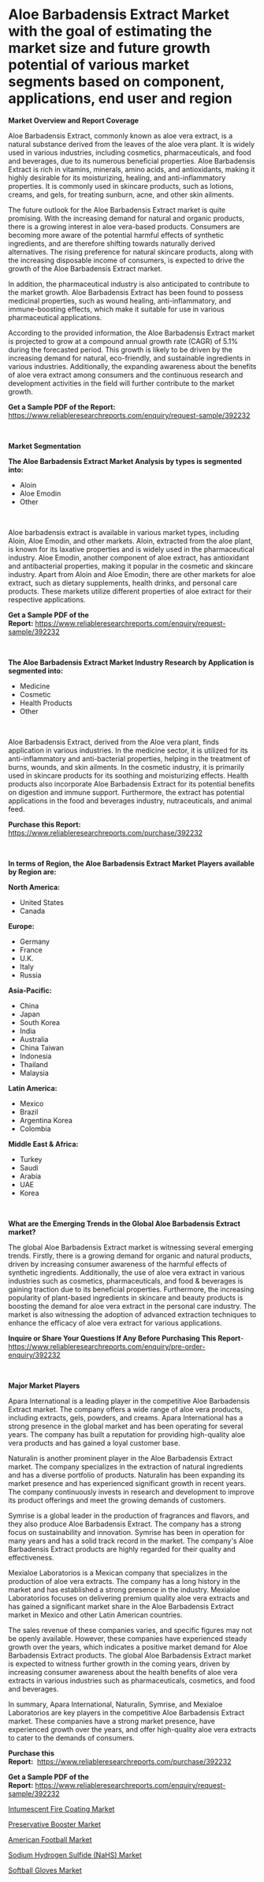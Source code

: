 <p><h1>Aloe Barbadensis Extract Market with the goal of estimating the market size and future growth potential of various market segments based on component, applications, end user and region</h1></p><p><strong>Market Overview and Report Coverage</strong></p>
<p><p>Aloe Barbadensis Extract, commonly known as aloe vera extract, is a natural substance derived from the leaves of the aloe vera plant. It is widely used in various industries, including cosmetics, pharmaceuticals, and food and beverages, due to its numerous beneficial properties. Aloe Barbadensis Extract is rich in vitamins, minerals, amino acids, and antioxidants, making it highly desirable for its moisturizing, healing, and anti-inflammatory properties. It is commonly used in skincare products, such as lotions, creams, and gels, for treating sunburn, acne, and other skin ailments.</p><p>The future outlook for the Aloe Barbadensis Extract market is quite promising. With the increasing demand for natural and organic products, there is a growing interest in aloe vera-based products. Consumers are becoming more aware of the potential harmful effects of synthetic ingredients, and are therefore shifting towards naturally derived alternatives. The rising preference for natural skincare products, along with the increasing disposable income of consumers, is expected to drive the growth of the Aloe Barbadensis Extract market.</p><p>In addition, the pharmaceutical industry is also anticipated to contribute to the market growth. Aloe Barbadensis Extract has been found to possess medicinal properties, such as wound healing, anti-inflammatory, and immune-boosting effects, which make it suitable for use in various pharmaceutical applications.</p><p>According to the provided information, the Aloe Barbadensis Extract market is projected to grow at a compound annual growth rate (CAGR) of 5.1% during the forecasted period. This growth is likely to be driven by the increasing demand for natural, eco-friendly, and sustainable ingredients in various industries. Additionally, the expanding awareness about the benefits of aloe vera extract among consumers and the continuous research and development activities in the field will further contribute to the market growth.</p></p>
<p><strong>Get a Sample PDF of the Report:</strong> <a href="https://www.reliableresearchreports.com/enquiry/request-sample/392232">https://www.reliableresearchreports.com/enquiry/request-sample/392232</a></p>
<p>&nbsp;</p>
<p><strong>Market Segmentation</strong></p>
<p><strong>The Aloe Barbadensis Extract Market Analysis by types is segmented into:</strong></p>
<p><ul><li>Aloin</li><li>Aloe Emodin</li><li>Other</li></ul></p>
<p>&nbsp;</p>
<p><p>Aloe barbadensis extract is available in various market types, including Aloin, Aloe Emodin, and other markets. Aloin, extracted from the aloe plant, is known for its laxative properties and is widely used in the pharmaceutical industry. Aloe Emodin, another component of aloe extract, has antioxidant and antibacterial properties, making it popular in the cosmetic and skincare industry. Apart from Aloin and Aloe Emodin, there are other markets for aloe extract, such as dietary supplements, health drinks, and personal care products. These markets utilize different properties of aloe extract for their respective applications.</p></p>
<p><strong>Get a Sample PDF of the Report:</strong>&nbsp;<a href="https://www.reliableresearchreports.com/enquiry/request-sample/392232">https://www.reliableresearchreports.com/enquiry/request-sample/392232</a></p>
<p>&nbsp;</p>
<p><strong>The Aloe Barbadensis Extract Market Industry Research by Application is segmented into:</strong></p>
<p><ul><li>Medicine</li><li>Cosmetic</li><li>Health Products</li><li>Other</li></ul></p>
<p>&nbsp;</p>
<p><p>Aloe Barbadensis Extract, derived from the Aloe vera plant, finds application in various industries. In the medicine sector, it is utilized for its anti-inflammatory and anti-bacterial properties, helping in the treatment of burns, wounds, and skin ailments. In the cosmetic industry, it is primarily used in skincare products for its soothing and moisturizing effects. Health products also incorporate Aloe Barbadensis Extract for its potential benefits on digestion and immune support. Furthermore, the extract has potential applications in the food and beverages industry, nutraceuticals, and animal feed.</p></p>
<p><strong>Purchase this Report:</strong>&nbsp; <a href="https://www.reliableresearchreports.com/purchase/392232">https://www.reliableresearchreports.com/purchase/392232</a></p>
<p>&nbsp;</p>
<p><strong>In terms of Region, the Aloe Barbadensis Extract Market Players available by Region are:</strong></p>
<p>
    <p> <strong> North America: </strong>
        <ul>
            <li>United States</li>
            <li>Canada</li>
        </ul>
        </p> 
    <p> <strong> Europe: </strong>
        <ul>
            <li>Germany</li>
            <li>France</li>
            <li>U.K.</li>
            <li>Italy</li>
            <li>Russia</li>
        </ul>
        </p> 
    <p> <strong> Asia-Pacific: </strong>
        <ul>
            <li>China</li>
            <li>Japan</li>
            <li>South Korea</li>
            <li>India</li>
            <li>Australia</li>
            <li>China Taiwan</li>
            <li>Indonesia</li>
            <li>Thailand</li>
            <li>Malaysia</li>
        </ul>
        </p> 
    <p> <strong> Latin America: </strong>
        <ul>
            <li>Mexico</li>
            <li>Brazil</li>
            <li>Argentina Korea</li>
            <li>Colombia</li>
        </ul>
        </p> 
    <p> <strong> Middle East & Africa: </strong>
        <ul>
            <li>Turkey</li>
            <li>Saudi</li>
            <li>Arabia</li>
            <li>UAE</li>
            <li>Korea</li>
        </ul>
    </p>
    </p>
<p>&nbsp;</p>
<p><strong>What are the Emerging Trends in the Global Aloe Barbadensis Extract market?</strong></p>
<p><p>The global Aloe Barbadensis Extract market is witnessing several emerging trends. Firstly, there is a growing demand for organic and natural products, driven by increasing consumer awareness of the harmful effects of synthetic ingredients. Additionally, the use of aloe vera extract in various industries such as cosmetics, pharmaceuticals, and food & beverages is gaining traction due to its beneficial properties. Furthermore, the increasing popularity of plant-based ingredients in skincare and beauty products is boosting the demand for aloe vera extract in the personal care industry. The market is also witnessing the adoption of advanced extraction techniques to enhance the efficacy of aloe vera extract for various applications.</p></p>
<p><strong>Inquire or Share Your Questions If Any Before Purchasing This Report</strong>- <a href="https://www.reliableresearchreports.com/enquiry/pre-order-enquiry/392232">https://www.reliableresearchreports.com/enquiry/pre-order-enquiry/392232</a></p>
<p>&nbsp;</p>
<p><strong>Major Market Players</strong></p>
<p><p>Apara International is a leading player in the competitive Aloe Barbadensis Extract market. The company offers a wide range of aloe vera products, including extracts, gels, powders, and creams. Apara International has a strong presence in the global market and has been operating for several years. The company has built a reputation for providing high-quality aloe vera products and has gained a loyal customer base.</p><p>Naturalin is another prominent player in the Aloe Barbadensis Extract market. The company specializes in the extraction of natural ingredients and has a diverse portfolio of products. Naturalin has been expanding its market presence and has experienced significant growth in recent years. The company continuously invests in research and development to improve its product offerings and meet the growing demands of customers.</p><p>Symrise is a global leader in the production of fragrances and flavors, and they also produce Aloe Barbadensis Extract. The company has a strong focus on sustainability and innovation. Symrise has been in operation for many years and has a solid track record in the market. The company's Aloe Barbadensis Extract products are highly regarded for their quality and effectiveness.</p><p>Mexialoe Laboratorios is a Mexican company that specializes in the production of aloe vera extracts. The company has a long history in the market and has established a strong presence in the industry. Mexialoe Laboratorios focuses on delivering premium quality aloe vera extracts and has gained a significant market share in the Aloe Barbadensis Extract market in Mexico and other Latin American countries.</p><p>The sales revenue of these companies varies, and specific figures may not be openly available. However, these companies have experienced steady growth over the years, which indicates a positive market demand for Aloe Barbadensis Extract products. The global Aloe Barbadensis Extract market is expected to witness further growth in the coming years, driven by increasing consumer awareness about the health benefits of aloe vera extracts in various industries such as pharmaceuticals, cosmetics, and food and beverages.</p><p>In summary, Apara International, Naturalin, Symrise, and Mexialoe Laboratorios are key players in the competitive Aloe Barbadensis Extract market. These companies have a strong market presence, have experienced growth over the years, and offer high-quality aloe vera extracts to cater to the demands of consumers.</p></p>
<p><strong>Purchase this Report:</strong>&nbsp;&nbsp;<a href="https://www.reliableresearchreports.com/purchase/392232">https://www.reliableresearchreports.com/purchase/392232</a></p>
<p></p>
<p><strong>Get a Sample PDF of the Report:</strong>&nbsp;<a href="https://www.reliableresearchreports.com/enquiry/request-sample/392232">https://www.reliableresearchreports.com/enquiry/request-sample/392232</a></p>
<p><p><a href="https://medium.com/@efrenmuller/intumescent-fire-coating-market-analysis-and-sze-forecasted-for-period-from-2023-to-2030-46ef19d8113a">Intumescent Fire Coating Market</a></p><p><a href="https://github.com/maliyahmorrow6654/Market-Research-Report-List-1/blob/main/preservative-booster-market.md">Preservative Booster Market</a></p><p><a href="https://www.linkedin.com/pulse/american-football-market-size-share-amp-trends-analysis-rhwme/">American Football Market</a></p><p><a href="https://github.com/abdelrhmankishk22/Market-Research-Report-List-1/blob/main/sodium-hydrogen-sulfide-nahs-market.md">Sodium Hydrogen Sulfide (NaHS) Market</a></p><p><a href="https://www.linkedin.com/pulse/softball-gloves-market-research-report-unlocks-analysis-ehphe/">Softball Gloves Market</a></p></p>